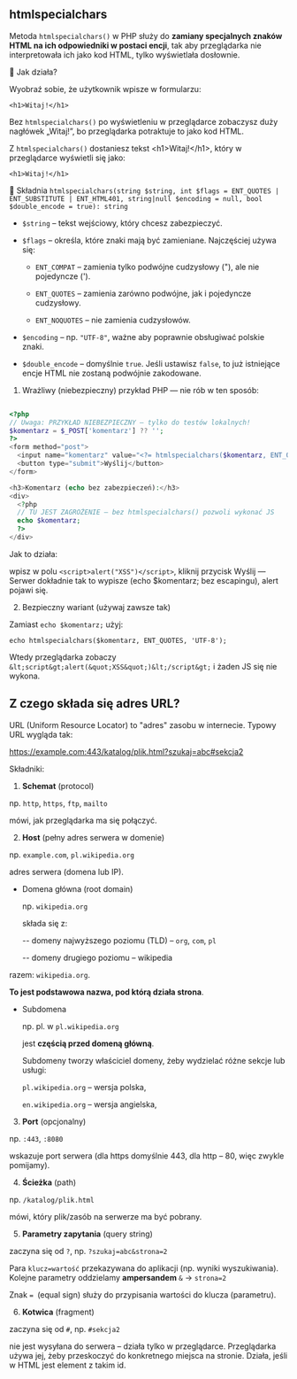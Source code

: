 ##  htmlspecialchars

Metoda `htmlspecialchars()` w PHP służy do **zamiany specjalnych znaków HTML na ich odpowiedniki w postaci encji**, tak aby przeglądarka nie interpretowała ich jako kod HTML, tylko wyświetlała dosłownie.


🔹 Jak działa?

Wyobraź sobie, że użytkownik wpisze w formularzu:

```<h1>Witaj!</h1>```


Bez `htmlspecialchars()` po wyświetleniu w przeglądarce zobaczysz duży nagłówek „Witaj!”, bo przeglądarka potraktuje to jako kod HTML.

Z `htmlspecialchars()` dostaniesz tekst &lt;h1&gt;Witaj!&lt;/h1&gt;, który w przeglądarce wyświetli się jako:

```<h1>Witaj!</h1>```


🔹 Składnia
`htmlspecialchars(string $string, int $flags = ENT_QUOTES | ENT_SUBSTITUTE | ENT_HTML401, string|null $encoding = null, bool $double_encode = true): string`


- `$string` – tekst wejściowy, który chcesz zabezpieczyć.

- `$flags` – określa, które znaki mają być zamieniane. Najczęściej używa się:

    - `ENT_COMPAT` – zamienia tylko podwójne cudzysłowy ("), ale nie pojedyncze (').

    - `ENT_QUOTES` – zamienia zarówno podwójne, jak i pojedyncze cudzysłowy.

    - `ENT_NOQUOTES` – nie zamienia cudzysłowów.

- `$encoding` – np. `"UTF-8"`, ważne aby poprawnie obsługiwać polskie znaki.

- `$double_encode` – domyślnie `true`. Jeśli ustawisz `false`, to już istniejące encje HTML nie zostaną podwójnie zakodowane.


1) Wrażliwy (niebezpieczny) przykład PHP — nie rób w ten sposób:
 
```php

<?php
// Uwaga: PRZYKŁAD NIEBEZPIECZNY — tylko do testów lokalnych!
$komentarz = $_POST['komentarz'] ?? '';
?>
<form method="post">
  <input name="komentarz" value="<?= htmlspecialchars($komentarz, ENT_QUOTES, 'UTF-8') ?>">
  <button type="submit">Wyślij</button>
</form>

<h3>Komentarz (echo bez zabezpieczeń):</h3>
<div>
  <?php
  // TU JEST ZAGROŻENIE — bez htmlspecialchars() pozwoli wykonać JS
  echo $komentarz;
  ?>
</div>

```

Jak to działa: 

wpisz w polu `<script>alert("XSS")</script>`, kliknij przycisk Wyślij — Serwer dokładnie tak to wypisze (echo $komentarz; bez escapingu), alert pojawi się.


2) Bezpieczny wariant (używaj zawsze tak)

Zamiast `echo $komentarz;` użyj:

`echo htmlspecialchars($komentarz, ENT_QUOTES, 'UTF-8');`


Wtedy przeglądarka zobaczy `&lt;script&gt;alert(&quot;XSS&quot;)&lt;/script&gt;` i żaden JS się nie wykona.


## Z czego składa się adres URL?

URL (Uniform Resource Locator) to "adres" zasobu w internecie.
Typowy URL wygląda tak:

https://example.com:443/katalog/plik.html?szukaj=abc#sekcja2


Składniki:

1. **Schemat** (protocol)

np. `http`, `https`, `ftp`, `mailto`

mówi, jak przeglądarka ma się połączyć.

2. **Host** (pełny adres serwera w domenie)

np. `example.com`, `pl.wikipedia.org`

adres serwera (domena lub IP).

- Domena główna (root domain)

    np. `wikipedia.org`

    składa się z:

    -- domeny najwyższego poziomu (TLD) – `org`, `com`, `pl`

    -- domeny drugiego poziomu – wikipedia

razem: `wikipedia.org`.

**To jest podstawowa nazwa, pod którą działa strona**.

- Subdomena

    np. pl. w `pl.wikipedia.org`

    jest **częścią przed domeną główną**.

    Subdomeny tworzy właściciel domeny, żeby wydzielać różne sekcje lub usługi:

    `pl.wikipedia.org` – wersja polska,

    `en.wikipedia.org` – wersja angielska,


3. **Port** (opcjonalny)

np. `:443`, `:8080`

wskazuje port serwera (dla https domyślnie 443, dla http – 80, więc zwykle pomijamy).

4. **Ścieżka** (path)

np. `/katalog/plik.html`

mówi, który plik/zasób na serwerze ma być pobrany.

5. **Parametry zapytania** (query string)

zaczyna się od `?`, np. `?szukaj=abc&strona=2`

Para `klucz=wartość` przekazywana do aplikacji (np. wyniki wyszukiwania). Kolejne parametry oddzielamy **ampersandem** `&` → `strona=2`

Znak `= `(equal sign) służy do przypisania wartości do klucza (parametru).

6. **Kotwica** (fragment)

zaczyna się od `#`, np. `#sekcja2`

nie jest wysyłana do serwera – działa tylko w przeglądarce. Przeglądarka używa jej, żeby przeskoczyć do konkretnego miejsca na stronie. Działa, jeśli w HTML jest element z takim id.